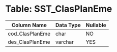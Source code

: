 # Table: SST_ClasPlanEme

| Column Name | Data Type | Nullable |
|-------------|-----------|----------|
| cod_ClasPlanEme | char | NO |
| des_ClasPlanEme | varchar | YES |
